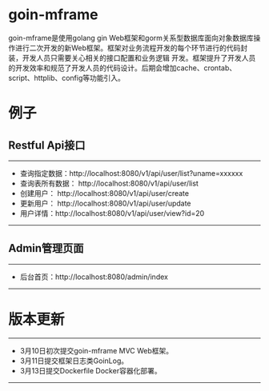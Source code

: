 # goin-mframe
goin-mframe是使用golang gin Web框架和gorm关系型数据库面向对象数据库操作进行二次开发的新Web框架。框架对业务流程开发的每个环节进行的代码封装，开发人员只需要关心相关的接口配置和业务逻辑
开发。框架提升了开发人员的开发效率和规范了开发人员的代码设计。后期会增加cache、crontab、script、httplib、config等功能引入。
# 例子
## Restful Api接口
---
- 查询指定数据：http://localhost:8080/v1/api/user/list?uname=xxxxxx 
- 查询表所有数据： http://localhost:8080/v1/api/user/list 
- 创建用户： http://localhost:8080/v1/api/user/create
- 更新用户： http://localhost:8080/v1/api/user/update
- 用户详情：http://localhost:8080/v1/api/user/view?id=20
---
## Admin管理页面
---
- 后台首页：http://localhost:8080/admin/index
---
# 版本更新
---
- 3月10日初次提交goin-mframe MVC Web框架。
- 3月11日提交框架日志类GoinLog。
- 3月13日提交Dockerfile Docker容器化部署。
---
